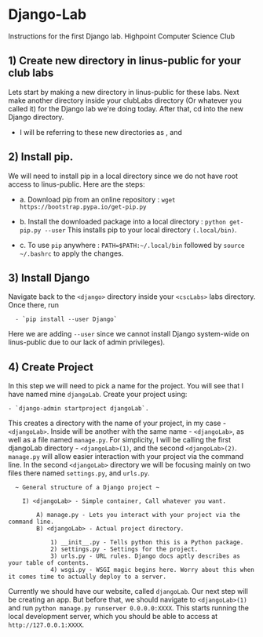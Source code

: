 # Django-Lab
Instructions for the first Django lab. Highpoint Computer Science Club

## 1) Create new directory in linus-public for your club labs

   Lets start by making a new directory in linus-public for these labs. Next make another directory inside your clubLabs directory (Or whatever you called it) for the Django lab we're doing today. After that, cd into the new Django directory.
   - I will be referring to these new directories as <clubLabs>, and <django>

## 2) Install pip.

   We will need to install pip in a local directory since we do not have root access to linus-public. Here are the steps:

   - a. Download pip from an online repository : `wget https://bootstrap.pypa.io/get-pip.py`

   - b. Install the downloaded package into a local directory : `python get-pip.py --user` This installs pip to your local directory `(.local/bin)`.

   - c. To use `pip` anywhere : `PATH=$PATH:~/.local/bin` followed by `source ~/.bashrc` to apply the changes.

## 3) Install Django

   Navigate back to the `<django>` directory inside your `<cscLabs>` labs directory. Once there, run

      - `pip install --user Django`

   Here we are adding `--user` since we cannot install Django system-wide on linus-public due to our lack of admin privileges).

## 4) Create Project

   In this step we will need to pick a name for the project. You will see that I have named mine `djangoLab`. Create your project using:

    - `django-admin startproject djangoLab`.

   This creates a directory with the name of your project, in my case - `<djangoLab>`. Inside will be another with the same name - `<djangoLab>`, as well as a file named `manage.py`. For simplicity, I will be calling the first djangoLab directory - `<djangoLab>(1)`, and the second `<djangoLab>(2)`. `manage.py` will allow easier interaction with your project via the command line. In the second `<djangoLab>` directory we will be focusing mainly on two files there named `settings.py`, and `urls.py`.

   ```
     ~ General structure of a Django project ~

       I) <djangoLab> - Simple container, Call whatever you want.  

           A) manage.py - Lets you interact with your project via the command line.
           B) <djangoLab> - Actual project directory.

               1) __init__.py - Tells python this is a Python package.
               2) settings.py - Settings for the project.
               3) urls.py - URL rules. Django docs aptly describes as your table of contents.
               4) wsgi.py - WSGI magic begins here. Worry about this when it comes time to actually deploy to a server.
   ```


Currently we should have our website, called `djangoLab`. Our next step will be creating an app. But before that, we should navigate to `<djangoLab>(1)` and run `python manage.py runserver 0.0.0.0:XXXX`. This starts running the local development server, which you should be able to access at `http://127.0.0.1:XXXX`.
